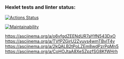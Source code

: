 ### Hexlet tests and linter status:
[![Actions Status](https://github.com/Aleksandr2302/frontend-project-44/workflows/hexlet-check/badge.svg)](https://github.com/Aleksandr2302/frontend-project-44/actions)

[![Maintainability](https://api.codeclimate.com/v1/badges/a44e95c9e1de21a7bad8/maintainability)](https://codeclimate.com/github/Aleksandr2302/frontend-project-44/maintainability)

 https://asciinema.org/a/o6vfgdZEENdUR7aYlfN543DxO
 https://asciinema.org/a/TVfPZGirU2Zvuvs4wmTBvlT4v
 https://asciinema.org/a/2kQALB2tPoLZEm8wdPzrPqMn5
 https://asciinema.org/a/CoHOJtaA8XeSZpzfSG8KfWHrh